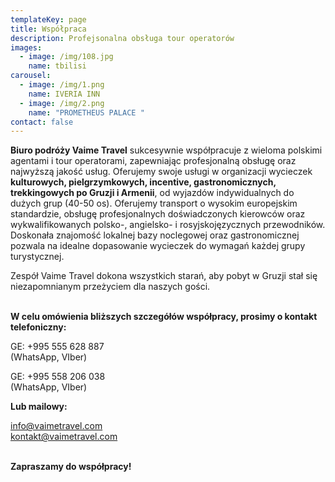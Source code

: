 ```yaml
---
templateKey: page
title: Współpraca
description: Profejsonalna obsługa tour operatorów
images:
  - image: /img/108.jpg
    name: tbilisi
carousel:
  - image: /img/1.png
    name: IVERIA INN
  - image: /img/2.png
    name: "PROMETHEUS PALACE "
contact: false
---
```

**Biuro podróży Vaime Travel** sukcesywnie współpracuje z wieloma polskimi agentami i tour operatorami, zapewniając profesjonalną obsługę oraz najwyższą jakość usług. Oferujemy swoje usługi w organizacji wycieczek **kulturowych, pielgrzymkowych, incentive, gastronomicznych, trekkingowych po Gruzji i Armenii**, od wyjazdów indywidualnych do dużych grup (40-50 os).  Oferujemy transport o wysokim europejskim standardzie, obsługę profesjonalnych doświadczonych kierowców oraz wykwalifikowanych polsko-, angielsko- i rosyjskojęzycznych przewodników. Doskonała znajomość lokalnej bazy noclegowej oraz gastronomicznej pozwala na idealne dopasowanie wycieczek do wymagań każdej grupy turystycznej.

Zespół Vaime Travel dokona wszystkich starań, aby pobyt w Gruzji stał się niezapomnianym przeżyciem dla naszych gości.

\
**W celu omówienia bliższych szczegółów współpracy, prosimy o kontakt telefoniczny:**

GE: +995 555 628 887\
(WhatsApp, VIber)

GE: +995 558 206 038\
(WhatsApp, VIber)

**Lub mailowy:**

info@vaimetravel.com\
kontakt@vaimetravel.com

\
**Zapraszamy do współpracy!**